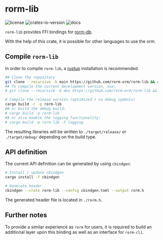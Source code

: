 # rorm-lib

![license](https://img.shields.io/github/license/rorm-orm/rorm-lib?label=License)
![crates-io-version](https://img.shields.io/crates/v/rorm-lib)
![docs](https://img.shields.io/docsrs/rorm-lib?label=Docs)

`rorm-lib` provides FFI bindings for [rorm-db](https://github.com/rorm-orm/rorm-db).

With the help of this crate, it is possible for other languages to use the orm.

## Compile `rorm-lib`

In order to compile `rorm-lib`, a [rustup](https://rustup.rs/) installation 
is recommended.

```bash
## Clone the repository
git clone --recursive -b main https://github.com/rorm-orm/rorm-lib && cd rorm-lib
## To compile the current development version, use:
# git clone --recursive -b dev https://github.com/rorm-orm/rorm-lib && cd rorm-lib

# Compile the release version (optimized + no debug symbols) 
cargo build -r -p rorm-lib
## or build the debug build:
# cargo build -p rorm-lib
## or also enable the logging functionality:
# cargo build -p rorm-lib -F logging
```

The resulting libraries will be written to `./target/release/` or `./target/debug/`
depending on the build type.

## API definition

The current API definition can be generated by using `cbindgen`:

```bash
# Install / update cbindgen
cargo install -f cbindgen

# Generate header
cbindgen --crate rorm-lib --config cbindgen.toml --output rorm.h
```

The generated header file is located in `./rorm.h`.

## Further notes

To provide a similar experience as `rorm` for users, it is required to build 
an additional layer upon this binding as well as an interface for `rorm-cli`.

